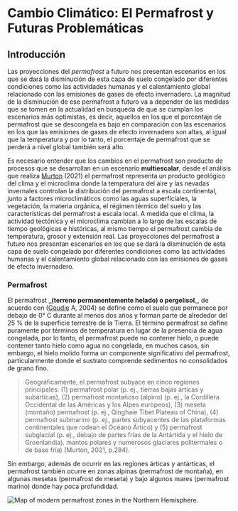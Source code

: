 # Cambio Climático: El Permafrost y Futuras Problemáticas 

## Introducción 
Las proyecciones del _permafrost_ a futuro nos presentan escenarios en los que se dará la disminución de esta capa de suelo congelado por diferentes condiciones como las actividades humanas y el calentamiento global relacionado con las emisiones de gases de efecto invernadero. La magnitud de la disminución de ese permafrost a futuro va a depender de las medidas que se tomen en la actualidad en búsqueda de que se cumplan los escenarios más optimistas, es decir, aquellos en los que el porcentaje de permafrost que se descongela es bajo en comparación con las escenarios en los que las emisiones de gases de efecto invernadero son altas, al igual que la temperatura y por lo tanto, el porcentaje de permafrost que se perderá a nivel global también será alto.

Es necesario entender que los cambios en el permafrost son producto de procesos que se desarrollan en un escenario **multiescalar**, desde el análisis que realiza [Murton](https://www.sciencedirect.com/science/article/pii/B9780128215753000141?via%3Dihub) (2021) el permafrost representa un producto geológico del clima y el microclima donde la temperatura del aire y las nevadas invernales controlan la distribución del permafrost a escala continental, junto a factores microclimáticos como las aguas superficiales, la vegetación, la materia orgánica, el régimen térmico del suelo y las características del permafrost a escala local. A medida que el clima, la actividad tectónica y el microclima cambian a lo largo de las escalas de tiempo geológicas e históricas, al mismo tiempo el permafrost cambia de temperatura, grosor y extensión real. Las proyecciones del permafrost a futuro nos presentan escenarios en los que se dará la disminución de esta capa de suelo congelado por diferentes condiciones como las actividades humanas y el calentamiento global relacionado con las emisiones de gases de efecto invernadero. 

### Permafrost 
El permafrost **_(terreno permanentemente helado) o pergelisol**_, de acuerdo con ([Goudie](https://courses.ess.washington.edu/ess-306/links/Goudie_Encyclopedia_of_Geomorphology.pdf) A, 2004) se define como el suelo que permanece por debajo de 0° C durante al menos dos años y forman parte de alrededor del 25 % de la superficie terrestre de la Tierra. El término permafrost se define puramente por términos de temperatura en lugar de la presencia de agua congelada, por lo tanto, el permafrost puede no contener hielo, o puede contener tanto hielo como agua no congelada, en muchos casos, sin embargo, el hielo molido forma un componente significativo del permafrost, particularmente donde el sustrato comprende sedimentos no consolidados de grano fino.

> Geográficamente, el permafrost subyace en cinco regiones principales: (1) permafrost polar (p. ej., tierras bajas árticas y subárticas), (2) permafrost montañoso (alpino) (p. ej., la Cordillera Occidental de las Américas y los Alpes europeos), (3) meseta (montaño) permafrost (p. ej., Qinghaie Tibet Plateau of China), (4) permafrost submarino (p. ej., partes subyacentes de las plataformas continentales que rodean el Océano Ártico) y (5) permafrost subglacial (p. ej., debajo de partes frías de la Antártida y el hielo de Groenlandia). mantos polares y numerosos glaciares politermales o de base fría) (Murton, 2021, p.284).

Sin embargo, además de ocurrir en las regiones árticas y antárticas, el permafrost también ocurre en zonas alpinas (permafrost de montaña), en algunas mesetas (permafrost de meseta) y bajo algunos mares (permafrost marino) donde hay poca profundidad. 

![Map of modern permafrost zones in the Northern Hemisphere.](https://ars.els-cdn.com/content/image/3-s2.0-B9780128215753000141-f14-01-9780128215753.jpg)
